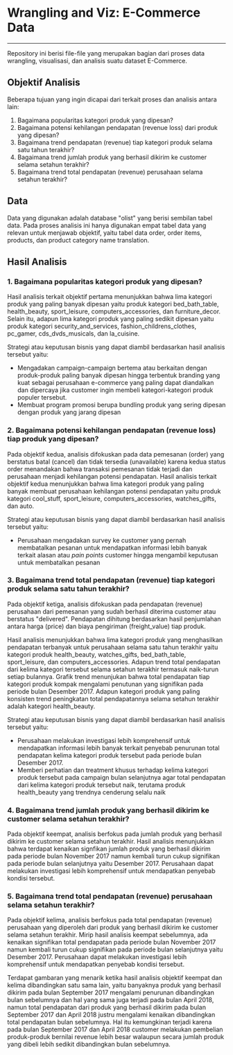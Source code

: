 # Wrangling and Viz: E-Commerce Data
---
Repository ini berisi file-file yang merupakan bagian dari proses data wrangling, visualisasi, dan analisis suatu dataset E-Commerce.


## Objektif Analisis
Beberapa tujuan yang ingin dicapai dari terkait proses dan analisis antara lain:

1. Bagaimana popularitas kategori produk yang dipesan?
2. Bagaimana potensi kehilangan pendapatan (revenue loss) dari produk yang dipesan?
3. Bagaimana trend pendapatan (revenue) tiap kategori produk selama satu tahun terakhir?
4. Bagaimana trend jumlah produk yang berhasil dikirim ke customer selama setahun terakhir?
5. Bagaimana trend total pendapatan (revenue) perusahaan selama setahun terakhir?

## Data
Data yang digunakan adalah database "olist" yang berisi sembilan tabel data. Pada proses analisis ini hanya digunakan empat tabel data yang relevan untuk menjawab objektif, yaitu tabel data order, order items, products, dan product category name translation.

## Hasil Analisis
### 1. Bagaimana popularitas kategori produk yang dipesan?
Hasil analisis terkait objektif pertama menunjukkan bahwa lima kategori produk yang paling banyak dipesan yaitu produk kategori bed_bath_table, health_beauty, sport_leisure, computers_accessories, dan furniture_decor. Selain itu, adapun lima kategori produk yang paling sedikit dipesan yaitu produk kategori security_and_services, fashion_childrens_clothes, pc_gamer, cds_dvds_musicals, dan  la_cuisine.

Strategi atau keputusan bisnis yang dapat diambil berdasarkan hasil analisis tersebut yaitu:

- Mengadakan campaign-campaign bertema atau berkaitan dengan produk-produk paling banyak dipesan hingga terbentuk branding yang kuat sebagai perusahaan e-commerce  yang paling dapat diandalkan dan dipercaya jika customer ingin membeli kategori-kategori produk populer tersebut.
- Membuat program promosi berupa bundling produk yang sering dipesan dengan produk yang jarang dipesan

### 2. Bagaimana potensi kehilangan pendapatan (revenue loss) tiap produk yang dipesan?
Pada objektif kedua, analisis difokuskan pada data pemesanan (order) yang berstatus batal (cancel) dan tidak tersedia (unavailable) karena kedua status order menandakan bahwa transaksi pemesanan tidak terjadi dan perusahaan menjadi kehilangan potensi pendapatan. Hasil analisis terkait objektif kedua menunjukkan bahwa lima kategori produk yang paling banyak membuat perusahaan kehilangan potensi pendapatan yaitu produk kategori cool_stuff, sport_leisure, computers_accessories, watches_gifts, dan auto.

Strategi atau keputusan bisnis yang dapat diambil berdasarkan hasil analisis tersebut yaitu:

- Perusahaan mengadakan survey ke customer yang pernah membatalkan pesanan untuk mendapatkan informasi lebih banyak terkait alasan atau *pain points* customer hingga mengambil keputusan untuk membatalkan pesanan

### 3. Bagaimana trend total pendapatan (revenue) tiap kategori produk selama satu tahun terakhir?
Pada objektif ketiga, analisis difokuskan pada pendapatan (revenue) perusahaan dari pemesanan yang sudah berhasil diterima customer atau berstatus "delivered". Pendapatan dihitung berdasarkan hasil penjumlahan antara harga (price) dan biaya pengiriman (freight_value) tiap produk.

Hasil analisis menunjukkan bahwa lima kategori produk yang menghasilkan pendapatan terbanyak untuk perusahaan selama satu tahun terakhir yaitu kategori produk health_beauty, watches_gifts, bed_bath_table, sport_leisure, dan computers_accessories. Adapun trend total pendapatan dari kelima kategori tersebut selama setahun terakhir termasuk naik-turun setiap bulannya. Grafik trend menunjukan bahwa total pendapatan tiap kategori produk kompak mengalami penutunan yang signifikan pada periode bulan Desember 2017. Adapun kategori produk yang paling konsisten trend peningkatan total pendapatannya selama setahun terakhir adalah kategori health_beauty.

Strategi atau keputusan bisnis yang dapat diambil berdasarkan hasil analisis tersebut yaitu:

- Perusahaan melakukan investigasi lebih komprehensif untuk mendapatkan informasi lebih banyak terkait penyebab penurunan total pendapatan kelima kategori produk tersebut pada periode bulan Desember 2017.
- Memberi perhatian dan treatment khusus terhadap kelima kategori produk tersebut pada campaign bulan selanjutnya agar total pendapatan dari kelima kategori produk tersebut naik, terutama produk health_beauty yang trendnya cenderung selalu naik

### 4. Bagaimana trend jumlah produk yang berhasil dikirim ke customer selama setahun terakhir?
Pada objektif keempat, analisis berfokus pada jumlah produk yang berhasil dikirim ke customer selama setahun terakhir. Hasil analisis menunjukkan bahwa terdapat kenaikan signfikan jumlah produk yang berhasil dikirim pada periode bulan November 2017 namun kembali turun cukup signifikan pada periode bulan selanjutnya yaitu Desember 2017. Perusahaan dapat melakukan investigasi lebih komprehensif untuk mendapatkan penyebab kondisi tersebut.

### 5. Bagaimana trend total pendapatan (revenue) perusahaan selama setahun terakhir?
Pada objektif kelima, analisis berfokus pada total pendapatan (revenue) perusahaan yang diperoleh dari produk yang berhasil dikirim ke customer selama setahun terakhir. Mirip hasil analisis keempat sebelumnya, ada kenaikan signifikan total pendapatan pada periode bulan November 2017 namun kembali turun cukup signifikan pada periode bulan selanjutnya yaitu Desember 2017. Perusahaan dapat melakukan investigasi lebih komprehensif untuk mendapatkan penyebab kondisi tersebut.

Terdapat gambaran yang menarik ketika hasil analisis objektif keempat dan kelima dibandingkan satu sama lain, yaitu banyaknya produk yang berhasil dikirim pada bulan September 2017 mengalami penurunan dibandingkan bulan sebelumnya dan hal yang sama juga terjadi pada bulan April 2018, namun total pendapatan dari produk yang berhasil dikirim pada bulan September 2017 dan April 2018 justru mengalami kenaikan dibandingkan total pendapatan bulan sebelumnya. Hal itu kemungkinan terjadi karena pada bulan September 2017 dan April 2018 customer melakukan pembelian produk-produk bernilai revenue lebih besar walaupun secara jumlah produk yang dibeli lebih sedikit dibandingkan bulan sebelumnya.
